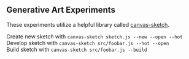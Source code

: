 ## Generative Art Experiments

These experiments utilize a helpful library called [canvas-sketch](https://github.com/mattdesl/canvas-sketch).

Create new sketch with `canvas-sketch sketch.js --new --open --hot`
<br>
Develop sketch with `canvas-sketch src/foobar.js --hot --open`
<br>
Build sketch with `canvas-sketch src/foobar.js --build`
